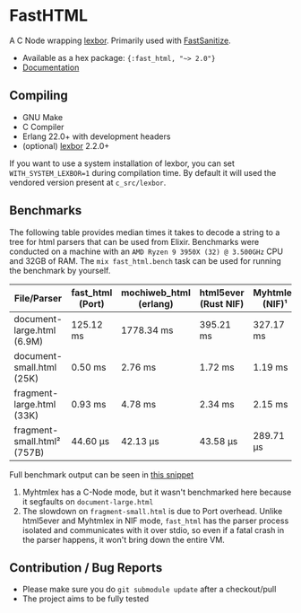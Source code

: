 <!--
SPDX-FileCopyrightText: 2017-2019 myhtmlex authors <https://github.com/Overbryd/myhtmlex>
SPDX-FileCopyrightText: 2019-2022 Pleroma Authors <https://pleroma.social>
SPDX-License-Identifier: LGPL-2.1-only
-->

# FastHTML

A C Node wrapping [lexbor](https://github.com/lexbor/lexbor).
Primarily used with [FastSanitize](https://git.pleroma.social/pleroma/fast_sanitize).

* Available as a hex package: `{:fast_html, "~> 2.0"}`
* [Documentation](https://hexdocs.pm/fast_html/fast_html.html)

## Compiling
- GNU Make
- C Compiler
- Erlang 22.0+ with development headers
- (optional) [lexbor](https://github.com/lexbor/lexbor) 2.2.0+

If you want to use a system installation of lexbor, you can set `WITH_SYSTEM_LEXBOR=1` during compilation time. By default it will used the vendored version present at `c_src/lexbor`.

## Benchmarks

The following table provides median times it takes to decode a string to a tree for html parsers that can be used from Elixir. Benchmarks were conducted on a machine with an `AMD Ryzen 9 3950X (32) @ 3.500GHz` CPU and 32GB of RAM. The `mix fast_html.bench` task can be used for running the benchmark by yourself.

| File/Parser          | fast_html (Port) | mochiweb_html (erlang) | html5ever (Rust NIF) | Myhtmlex (NIF)¹ |
|----------------------|--------------------|------------------------|----------------------|----------------|
| document-large.html (6.9M)  | 125.12 ms          | 1778.34 ms             | 395.21 ms            | 327.17 ms      |
| document-small.html  (25K)| 0.50 ms            | 2.76 ms                | 1.72 ms              | 1.19 ms        |
| fragment-large.html  (33K)| 0.93 ms            | 4.78 ms               | 2.34 ms              | 2.15 ms        |
| fragment-small.html²  (757B)| 44.60 μs | 42.13 μs | 43.58 μs | 289.71 μs |

Full benchmark output can be seen in [this snippet](https://git.pleroma.social/pleroma/elixir-libraries/fast_html/snippets/3128)

1. Myhtmlex has a C-Node mode, but it wasn't benchmarked here because it segfaults on `document-large.html`
2. The slowdown on `fragment-small.html` is due to Port overhead. Unlike html5ever and Myhtmlex in NIF mode, `fast_html` has the parser process isolated and communicates with it over stdio, so even if a fatal crash in the parser happens, it won't bring down the entire VM.

## Contribution / Bug Reports

* Please make sure you do `git submodule update` after a checkout/pull
* The project aims to be fully tested
